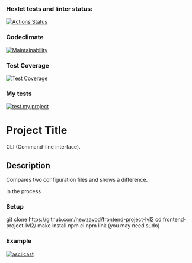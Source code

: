 ### Hexlet tests and linter status:
[![Actions Status](https://github.com/newzavod/frontend-project-lvl2/workflows/hexlet-check/badge.svg)](https://github.com/newzavod/frontend-project-lvl2/actions)

### Codeclimate
[![Maintainability](https://api.codeclimate.com/v1/badges/f15eb7ff0a18f61e7847/maintainability)](https://codeclimate.com/github/newzavod/frontend-project-lvl2/maintainability)

### Test Coverage
[![Test Coverage](https://api.codeclimate.com/v1/badges/f15eb7ff0a18f61e7847/test_coverage)](https://codeclimate.com/github/newzavod/frontend-project-lvl2/test_coverage)

### My tests
[![test my project](https://github.com/newzavod/frontend-project-lvl2/actions/workflows/nodejs.yml/badge.svg)](https://github.com/newzavod/frontend-project-lvl2/actions/workflows/nodejs.yml)

# Project Title
CLI (Command-line interface).

## Description
Compares two configuration files and shows a difference.

in the process

### Setup
git clone https://github.com/newzavod/frontend-project-lvl2
cd frontend-project-lvl2/
make install
npm ci
npm link (you may need sudo)


### Example

[![asciicast](https://asciinema.org/a/t8sgvL0r3PTzecAyBIFFp2gbA.svg)](https://asciinema.org/a/t8sgvL0r3PTzecAyBIFFp2gbA)
